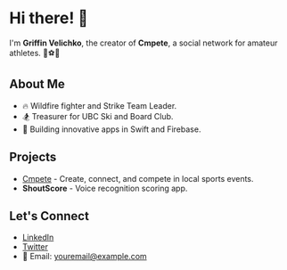 # Hi there! 👋

I'm **Griffin Velichko**, the creator of **Cmpete**, a social network for amateur athletes. 🏀⚽🎾

## About Me
- 🔥 Wildfire fighter and Strike Team Leader.
- 🏂 Treasurer for UBC Ski and Board Club.
- 🚀 Building innovative apps in Swift and Firebase.

## Projects
- [Cmpete](https://cmpete.com) - Create, connect, and compete in local sports events.
- **ShoutScore** - Voice recognition scoring app.

## Let's Connect
- [LinkedIn](https://linkedin.com/in/yourprofile)
- [Twitter](https://twitter.com/yourhandle)
- 📧 Email: youremail@example.com


